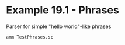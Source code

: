 # Example 19.1 - Phrases
Parser for simple "hello world"-like phrases

```bash
amm TestPhrases.sc
```
